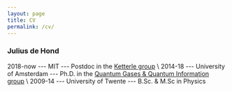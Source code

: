 ```yaml
---
layout: page
title: CV
permalink: /cv/
---
```


### Julius de Hond
2018-now --- MIT --- Postdoc in the [Ketterle group](https://www.rle.mit.edu/cua_pub/ketterle_group/home.htm) \\
2014-18 --- University of Amsterdam --- Ph.D. in the [Quantum Gases & Quantum Information group](https://iop.uva.nl/content/research-groups/qgqi/quantum-gases-quantum-information.html) \\
2009-14 --- University of Twente --- B.Sc. & M.Sc in Physics